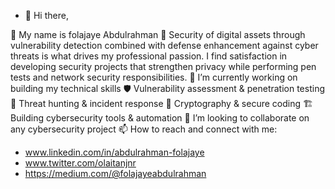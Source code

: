 - 👋 Hi there, 

👋 My name is folajaye Abdulrahman
👀 Security of digital assets through vulnerability detection combined with defense enhancement against cyber threats is what drives my professional passion. I find satisfaction in developing security projects that strengthen privacy while performing pen tests and network security responsibilities.
🌱 I’m currently working on building my technical skills
  🛡️ Vulnerability assessment & penetration testing
  🔎 Threat hunting & incident response
  🔐 Cryptography & secure coding
  🏗️ Building cybersecurity tools & automation 
💞️ I’m looking to collaborate on any cybersecurity project
📫 How to reach and connect with me:
  - www.linkedin.com/in/abdulrahman-folajaye
  - www.twitter.com/olaitanjnr
  - https://medium.com/@folajayeabdulrahman
    

<!---

You can click the Preview link to take a look at your changes.
--->
